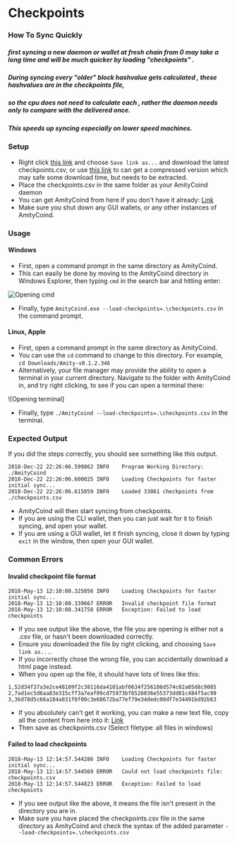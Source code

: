 # Checkpoints
### How To Sync Quickly
##### first syncing a new daemon or wallet at fresh chain from 0 may take a long time and will be much quicker by loading "checkpoints" .
##### During syncing  every "older" block hashvalue gets calculated , these hashvalues are in the checkpoints file, 
##### so the cpu does not need to calculate each , rather the daemon needs only to compare with the delivered once.
##### This speeds up syncing especially on lower speed machines. 

### Setup

- Right click [this link](https://github.com/CalexCore/checkpoints/blob/master/checkpoints.csv) and choose `Save link as...` 
and download the latest checkpoints.csv, or use [this link](https://github.com/CalexCore/checkpoints/blob/master/checkpoints.tar.gz) 
to can get a compressed version which may safe some download time, but needs to be extracted.
- Place the checkpoints.csv in the same folder as your AmityCoind daemon
- You can get AmityCoind from here if you don't have it already: [Link](https://github.com/CalexCore/AmityCoin/releases)
- Make sure you shut down any GUI wallets, or any other instances of AmityCoind.

### Usage

#### Windows

- First, open a command prompt in the same directory as AmityCoind.
- This can easily be done by moving to the AmityCoind directory in Windows Explorer, then typing `cmd` in the search bar and hitting enter:

![Opening cmd](https://i.imgur.com/Ua2mfah.jpg)
- Finally, type `AmityCoind.exe --load-checkpoints=.\checkpoints.csv` in the command prompt.

#### Linux, Apple

- First, open a command prompt in the same directory as AmityCoind.
- You can use the `cd` command to change to this directory. For example, `cd Downloads/Amity-v0.1.2.346`
- Alternatively, your file manager may provide the ability to open a terminal in your current directory. Navigate to the folder with AmityCoind in, and try right clicking, to see if you can open a terminal there:

![Opening terminal]

- Finally, type `./AmityCoind --load-checkpoints=.\checkpoints.csv` in the terminal.

### Expected Output

If you did the steps correctly, you should see something like this output.

```
2018-Dec-22 22:26:06.599862 INFO    Program Working Directory: ./AmityCoind
2018-Dec-22 22:26:06.600025 INFO    Loading Checkpoints for faster initial sync...
2018-Dec-22 22:26:06.615059 INFO    Loaded 33861 checkpoints from ./checkpoints.csv
```

- AmityCoind will then start syncing from checkpoints.
- If you are using the CLI wallet, then you can just wait for it to finish syncing, and open your wallet.
- If you are using a GUI wallet, let it finish syncing, close it down by typing `exit` in the window, then open your GUI wallet.

### Common Errors

#### Invalid checkpoint file format

```
2018-May-13 12:10:08.325056 INFO    Loading Checkpoints for faster initial sync...
2018-May-13 12:10:08.339667 ERROR   Invalid checkpoint file format
2018-May-13 12:10:08.341758 ERROR   Exception: Failed to load checkpoints
```

- If you see output like the above, the file you are opening is either not a .csv file, or hasn't been downloaded correctly.
- Ensure you downloaded the file by right clicking, and choosing `Save link as...`.
- If you incorrectly chose the wrong file, you can accidentally  download a html page instead.
- When you open up the file, it should have lots of lines like this:

```
1,52d34f37a3e2ce48109f2c38116da4101abf0634f256108d574c02a05d8c9085
2,7ad1ec5d6aa83e315cff3a7eaf09cd75973bf6526036e55373dd01c484f5ac99
3,36d78d5c66a184a831f8f00c3e68672ba77ef79e34dedc00df7e34491bd92b63
```

- If you absolutely can't get it working, you can make a new text file, copy all the content from here into it: [Link](https://raw.githubusercontent.com/CalexCore/checkpoints/master/checkpoints.csv)
- Then save as checkpoints.csv (Select filetype: all files in windows)

#### Failed to load checkpoints

```
2018-May-13 12:14:57.544286 INFO    Loading Checkpoints for faster initial sync...
2018-May-13 12:14:57.544569 ERROR   Could not load checkpoints file: checkpoints.csv
2018-May-13 12:14:57.544823 ERROR   Exception: Failed to load checkpoints
```

- If you see output like the above, it means the file isn't present in the directory you are in.
- Make sure you have placed the checkpoints.csv file in the same directory as AmityCoind and check the syntax of the added parameter 
`--load-checkpoints=.\checkpoints.csv`
